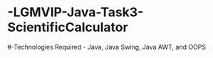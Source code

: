 # -LGMVIP-Java-Task3-ScientificCalculator
#-Technologies Required - Java, Java Swing, Java AWT, and OOPS
